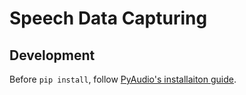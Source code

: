 # Speech Data Capturing

## Development

Before `pip install`, follow [PyAudio's installaiton guide](https://people.csail.mit.edu/hubert/pyaudio/#downloads).
